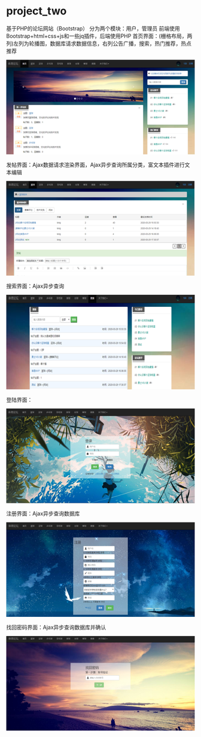 # project_two
基于PHP的论坛网站（Bootstrap）
分为两个模块：用户，管理员
前端使用Bootstrap+html+css+js和一些jq插件，后端使用PHP
首页界面：(栅格布局，两列)左列为轮播图，数据库请求数据信息，右列公告广播，搜索，热门推荐，热点推荐


![首页](https://github.com/processofeffort/project_two/blob/master/首页.png)


发帖界面：Ajax数据请求渲染界面，Ajax异步查询所属分类，富文本插件进行文本编辑


![发帖](https://github.com/processofeffort/project_two/blob/master/发帖.png)


搜索界面：Ajax异步查询


![搜索](https://github.com/processofeffort/project_two/blob/master/搜索.png)


登陆界面：


![登陆](https://github.com/processofeffort/project_two/blob/master/登陆.png)


注册界面：Ajax异步查询数据库


![注册](https://github.com/processofeffort/project_two/blob/master/注册.png)


找回密码界面：Ajax异步查询数据库并确认


![找回密码](https://github.com/processofeffort/project_two/blob/master/找回密码.png)

